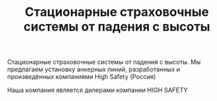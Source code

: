 ﻿---
title: Стационарные страховочные системы от падения с высоты
cat: 3
main: true
sortid: 3.0
submenu: false
---

Стационарные страховочные системы от падения с высоты.
Мы предлагаем установку анкерных линий, разработанных и произведённых компаниями High Safety (Россия)

Наша компания является дилерами компании HIGH SAFETY


